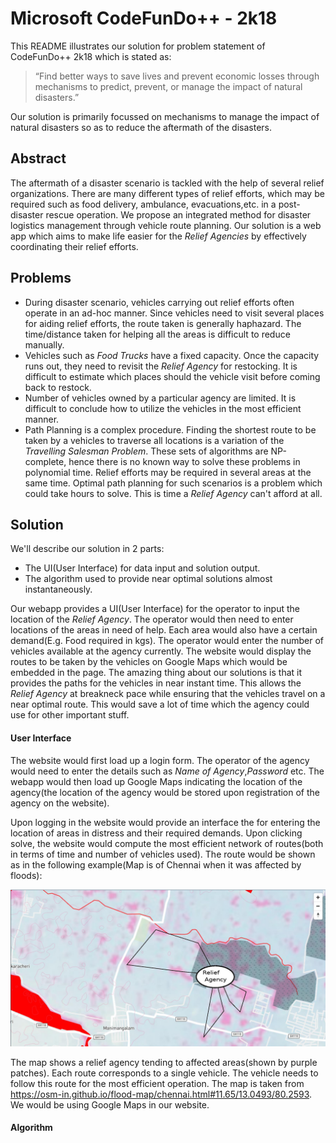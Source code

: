 # Microsoft CodeFunDo++ - 2k18
This README illustrates our solution for problem statement of CodeFunDo++ 2k18 which is stated as:

>“Find better ways to save lives and prevent economic losses through mechanisms to predict, prevent, or manage the impact of natural disasters.”

Our solution is primarily focussed on mechanisms to manage the impact of natural disasters so as to reduce the aftermath of the disasters.




## Abstract

The aftermath of a disaster scenario is tackled with the help of several relief organizations. There are many different types  of relief efforts, which may be required such as food delivery, ambulance, evacuations,etc. in a post-disaster rescue operation. We propose an integrated method for disaster logistics management through vehicle route planning. Our solution is a web app which aims to make life easier for the *Relief Agencies* by effectively coordinating their relief efforts.

## Problems
* During disaster scenario, vehicles carrying out relief efforts often operate in an ad-hoc manner. Since vehicles need to visit several places for aiding relief efforts, the route taken is generally haphazard. The time/distance taken for helping all the areas is difficult to reduce manually.
* Vehicles such as *Food Trucks* have a fixed capacity. Once the capacity runs out, they need to revisit the *Relief Agency* for restocking. It is difficult to estimate which places should the vehicle visit before coming back to restock.
* Number of vehicles owned by a particular agency are limited. It is difficult to conclude how to utilize the vehicles in the most efficient manner.
* Path Planning is a complex procedure. Finding the shortest route to be taken by a vehicles to traverse all locations is a variation of the *Travelling Salesman Problem*. These sets of algorithms are NP-complete, hence there is no known way to solve these problems in polynomial time. Relief efforts may be required in several areas at the same time. Optimal path planning for such scenarios is a problem which could take hours to solve. This is time a *Relief Agency* can't afford at all.

## Solution
We'll describe our solution in 2 parts:
* The UI(User Interface) for data input and solution output.
* The algorithm used to provide near optimal solutions almost instantaneously.

Our webapp provides a UI(User Interface) for the operator to input the location of the *Relief Agency*. The operator would then need to enter locations of the areas in need of help. Each area would also have a certain demand(E.g. Food required in kgs). The operator would enter the number of vehicles available at the agency currently.
The website would display the routes to be taken by the vehicles on Google Maps which would be embedded in the page.
The amazing thing about our solutions is that it provides the paths for the vehicles in near instant time. This allows the *Relief Agency* at breakneck pace while ensuring that the vehicles travel on a near optimal route. This would save a lot of time which the agency could use for other important stuff.

#### User Interface

The website would first load up a login form. The operator of the agency would need to enter the details such as *Name of Agency*,*Password* etc. The webapp would then load up Google Maps indicating the location of the agency(the location of the agency would be stored upon registration of the agency on the website).

Upon logging in the website would provide an interface the for entering the location of areas in distress and their required demands. Upon clicking solve, the website would compute the most efficient network of routes(both in terms of time and number of vehicles used). 
The route would be shown as in the following example(Map is of Chennai when it was affected by floods):

![Image of example Map](https://github.com/coffe2code/Microsoft-CodeFunDo-2k18/blob/master/Map.png)

The map shows a relief agency tending to affected areas(shown by purple patches). Each route corresponds to a single vehicle. The vehicle needs to follow this route for the most efficient operation. The map is taken from https://osm-in.github.io/flood-map/chennai.html#11.65/13.0493/80.2593. We would be using Google Maps in our website.

#### Algorithm

